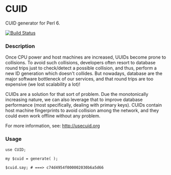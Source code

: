 CUID
====

CUID generator for Perl 6.

[![Build Status](https://travis-ci.org/marcoonroad/perl6-cuid.svg?branch=master)](https://travis-ci.org/marcoonroad/perl6-cuid)

### Description

Once CPU power and host machines are increased, UUIDs become prone
to collisions. To avoid such collisions, developers often resort to
database round trips just to check/detect a possible collision, and
thus, perform a new ID generation which doesn't collides. But nowadays,
database are the major software bottleneck of our services, and that
round trips are too expensive (we lost scalability a lot)!

CUIDs are a solution for that sort of problem. Due the monotonically
increasing nature, we can also leverage that to improve database performance
(most specifically, dealing with primary keys). CUIDs contain host machine
fingerprints to avoid collision among the network, and they could even work
offline without any problem.

For more information, see: http://usecuid.org

### Usage

```perl6
use CUID;

my $cuid = generate( );

$cuid.say; # ===> c74d4954f000002030b6a5d66
```

